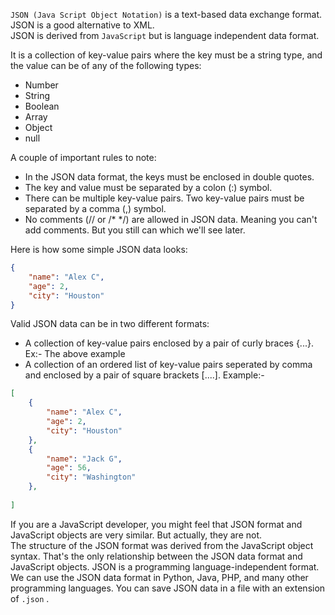`JSON (Java Script Object Notation)` is a text-based data exchange format. JSON is a good alternative to XML. </br>
JSON is derived from `JavaScript` but is language independent data format. </br>




It is a collection of key-value pairs where the key must be a string type, and the value can be of any of the following types:
- Number 
- String 
- Boolean
- Array 
- Object
- null



A couple of important rules to note:

- In the JSON data format, the keys must be enclosed in double quotes.
- The key and value must be separated by a colon (:) symbol.
- There can be multiple key-value pairs. Two key-value pairs must be separated by a comma (,) symbol.
- No comments (// or /* */) are allowed in JSON data. Meaning you can't add comments. But you still can which we'll see later.



Here is how some simple JSON data looks:
```json
{
    "name": "Alex C",
    "age": 2,
    "city": "Houston"
}
```

Valid JSON data can be in two different formats:
- A collection of key-value pairs enclosed by a pair of curly braces {...}. Ex:- The above example
- A collection of an ordered list of key-value pairs seperated by comma and enclosed by a pair of square brackets [....]. 
Example:- 
```json
[
	{
        "name": "Alex C",
        "age": 2,
        "city": "Houston"
	},
    {
        "name": "Jack G",
        "age": 56,
        "city": "Washington"
	},
   
]
```


If you are a JavaScript developer, you might feel that JSON format and JavaScript objects are very similar. But actually, they are not.   
The structure of the JSON format was derived from the JavaScript object syntax. That's the only relationship between the JSON data format and JavaScript objects.
JSON is a programming language-independent format. We can use the JSON data format in Python, Java, PHP, and many other programming languages. 
You can save JSON data in a file with an extension of `.json` . 
